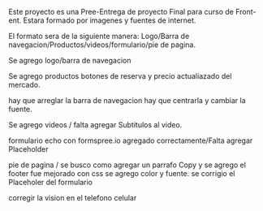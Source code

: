 Este proyecto es una Pree-Entrega de proyecto Final para curso de Front-ent.
Estara formado por imagenes y fuentes de internet.

El formato sera de la siguiente manera: Logo/Barra de navegacion/Productos/videos/formulario/pie de pagina.

Se agrego logo/barra de navegacion

Se agrego productos botones de reserva y precio actualiazado del mercado.

hay que arreglar la barra de navegacion hay que centrarla y cambiar la fuente.

Se agrego videos / falta agregar Subtitulos al video.

formulario echo con formspree.io agregado correctamente/Falta agregar Placeholder

pie de pagina / se busco como agregar un parrafo Copy y se agrego
 el footer fue mejorado con css se agrego color y fuente.
se corrigio el Placeholer del formulario

corregir la vision en el telefono celular
